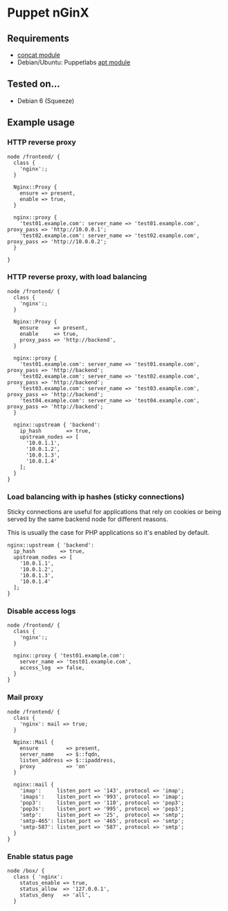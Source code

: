 # Puppet nGinX

## Requirements

* [concat module](https://github.com/ripienaar/puppet-concat)
* Debian/Ubuntu: Puppetlabs [apt module](https://github.com/puppetlabs/puppetlabs-apt)

## Tested on...

* Debian 6 (Squeeze)

## Example usage

### HTTP reverse proxy

    node /frontend/ {
      class {
        'nginx':;
      }

      Nginx::Proxy {
        ensure => present,
        enable => true,
      }

      nginx::proxy {
        'test01.example.com': server_name => 'test01.example.com', proxy_pass => 'http://10.0.0.1';
        'test02.example.com': server_name => 'test02.example.com', proxy_pass => 'http://10.0.0.2';
      }

    }

### HTTP reverse proxy, with load balancing

    node /frontend/ {
      class {
        'nginx':;
      }

      Nginx::Proxy {
        ensure     => present,
        enable     => true,
        proxy_pass => 'http://backend',
      }

      nginx::proxy {
        'test01.example.com': server_name => 'test01.example.com', proxy_pass => 'http://backend';
        'test02.example.com': server_name => 'test02.example.com', proxy_pass => 'http://backend';
        'test03.example.com': server_name => 'test03.example.com', proxy_pass => 'http://backend';
        'test04.example.com': server_name => 'test04.example.com', proxy_pass => 'http://backend';
      }

      nginx::upstream { 'backend':
        ip_hash        => true,
        upstream_nodes => [
          '10.0.1.1',
          '10.0.1.2',
          '10.0.1.3',
          '10.0.1.4'
        ];
      }
    }

### Load balancing with ip hashes (sticky connections)

Sticky connections are useful for applications that rely on cookies or
being served by the same backend node for different reasons.

This is usually the case for PHP applications so it's enabled by default.

    nginx::upstream { 'backend':
      ip_hash        => true,
      upstream_nodes => [
        '10.0.1.1',
        '10.0.1.2',
        '10.0.1.3',
        '10.0.1.4'
      ];
    }

### Disable access logs

    node /frontend/ {
      class {
        'nginx':;
      }

      nginx::proxy { 'test01.example.com':
        server_name => 'test01.example.com',
        access_log  => false,
      }
    }

### Mail proxy

    node /frontend/ {
      class {
        'nginx': mail => true;
      }

      Nginx::Mail {
        ensure         => present,
        server_name    => $::fqdn,
        listen_address => $::ipaddress,
        proxy          => 'on'
      }

      nginx::mail {
        'imap':     listen_port => '143', protocol => 'imap';
        'imaps':    listen_port => '993', protocol => 'imap';
        'pop3':     listen_port => '110', protocol => 'pop3';
        'pop3s':    listen_port => '995', protocol => 'pop3';
        'smtp':     listen_port => '25',  protocol => 'smtp';
        'smtp-465': listen_port => '465', protocol => 'smtp';
        'smtp-587': listen_port => '587', protocol => 'smtp';
      }
    }

### Enable status page

    node /box/ {
      class { 'nginx':
        status_enable => true,
        status_allow  => '127.0.0.1',
        status_deny   => 'all',
      }

